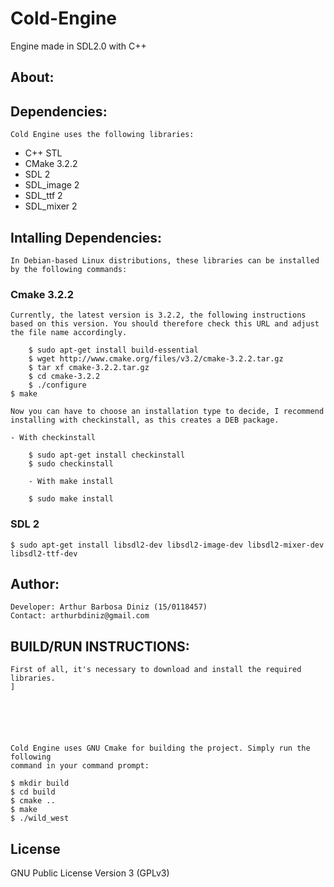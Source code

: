 # Cold-Engine
Engine made in SDL2.0 with C++

## About:


## Dependencies:
	Cold Engine uses the following libraries:
* C++ STL
* CMake 3.2.2
* SDL 2
* SDL_image 2
* SDL_ttf 2
* SDL_mixer 2


## Intalling Dependencies:
  	In Debian-based Linux distributions, these libraries can be installed by the following commands:
### Cmake 3.2.2
   	
	Currently, the latest version is 3.2.2, the following instructions based on this version. You should therefore check this URL and adjust the file name accordingly.

    	$ sudo apt-get install build-essential
    	$ wget http://www.cmake.org/files/v3.2/cmake-3.2.2.tar.gz
    	$ tar xf cmake-3.2.2.tar.gz
    	$ cd cmake-3.2.2
    	$ ./configure
   	$ make
	
	Now you can have to choose an installation type to decide, I recommend installing with checkinstall, as this creates a DEB package.
	
	- With checkinstall

        $ sudo apt-get install checkinstall
        $ sudo checkinstall

        - With make install

        $ sudo make install
	
### SDL 2
	$ sudo apt-get install libsdl2-dev libsdl2-image-dev libsdl2-mixer-dev libsdl2-ttf-dev


## Author:
    Developer: Arthur Barbosa Diniz (15/0118457)
   	Contact: arthurbdiniz@gmail.com

## BUILD/RUN INSTRUCTIONS:
	First of all, it's necessary to download and install the required libraries.
	]
   

	



	Cold Engine uses GNU Cmake for building the project. Simply run the following 
	command in your command prompt:
	
	$ mkdir build
	$ cd build	
	$ cmake ..
	$ make
	$ ./wild_west


## License
GNU Public License Version 3 (GPLv3)
